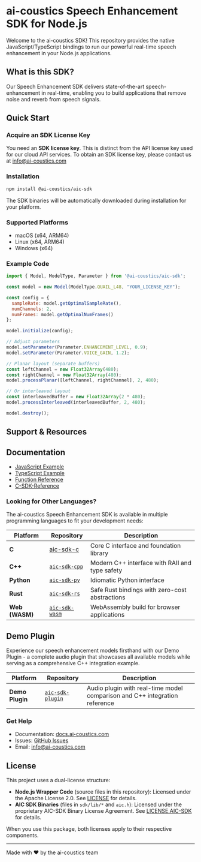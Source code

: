 # ai-coustics Speech Enhancement SDK for Node.js

Welcome to the ai-coustics SDK! This repository provides the native JavaScript/TypeScript bindings to run our powerful real-time speech enhancement in your Node.js applications.

## What is this SDK?

Our Speech Enhancement SDK delivers state-of-the-art speech-enhancement in real-time, enabling you to build applications that remove noise and reverb from speech signals.

## Quick Start

### Acquire an SDK License Key

You need an **SDK license key**. This is distinct from the API license key used for our cloud API services. To obtain an SDK license key, please contact us at [info@ai-coustics.com](mailto:info@ai-coustics.com)

### Installation

```bash
npm install @ai-coustics/aic-sdk
```

The SDK binaries will be automatically downloaded during installation for your platform.

### Supported Platforms

- macOS (x64, ARM64)
- Linux (x64, ARM64)
- Windows (x64)

### Example Code

```javascript
import { Model, ModelType, Parameter } from '@ai-coustics/aic-sdk';

const model = new Model(ModelType.QUAIL_L48, "YOUR_LICENSE_KEY");

const config = {
  sampleRate: model.getOptimalSampleRate(),
  numChannels: 2,
  numFrames: model.getOptimalNumFrames()
};

model.initialize(config);

// Adjust parameters
model.setParameter(Parameter.ENHANCEMENT_LEVEL, 0.9);
model.setParameter(Parameter.VOICE_GAIN, 1.2);

// Planar layout (separate buffers)
const leftChannel = new Float32Array(480);
const rightChannel = new Float32Array(480);
model.processPlanar([leftChannel, rightChannel], 2, 480);

// Or interleaved layout
const interleavedBuffer = new Float32Array(2 * 480);
model.processInterleaved(interleavedBuffer, 2, 480);

model.destroy();
```

## Support & Resources

## Documentation

- [JavaScript Example](examples/example.js)
- [TypeScript Example](examples/example.ts)
- [Function Reference](src/index.ts)
- [C-SDK-Reference](https://github.com/ai-coustics/aic-sdk-c/blob/HEAD/sdk-reference.md)

### Looking for Other Languages?

The ai-coustics Speech Enhancement SDK is available in multiple programming languages to fit your development needs:

| Platform | Repository | Description |
|----------|------------|-------------|
| **C** | [aic-sdk-c](https://github.com/ai-coustics/aic-sdk-c) | Core C interface and foundation library |
| **C++** | [`aic-sdk-cpp`](https://github.com/ai-coustics/aic-sdk-cpp) | Modern C++ interface with RAII and type safety |
| **Python** | [`aic-sdk-py`](https://github.com/ai-coustics/aic-sdk-py) | Idiomatic Python interface |
| **Rust** | [`aic-sdk-rs`](https://github.com/ai-coustics/aic-sdk-rs) | Safe Rust bindings with zero-cost abstractions |
| **Web (WASM)** | [`aic-sdk-wasm`](https://github.com/ai-coustics/aic-sdk-wasm) | WebAssembly build for browser applications |


## Demo Plugin

Experience our speech enhancement models firsthand with our Demo Plugin - a complete audio plugin that showcases all available models while serving as a comprehensive C++ integration example.

| Platform | Repository | Description |
|----------|------------|-------------|
| **Demo Plugin** | [`aic-sdk-plugin`](https://github.com/ai-coustics/aic-sdk-plugin) | Audio plugin with real-time model comparison and C++ integration reference |

### Get Help

- Documentation: [docs.ai-coustics.com](https://docs.ai-coustics.com/)
- Issues: [GitHub Issues](https://github.com/ai-coustics/aic-sdk-node/issues)
- Email: [info@ai-coustics.com](mailto:info@ai-coustics.com)

## License

This project uses a dual-license structure:

- **Node.js Wrapper Code** (source files in this repository): Licensed under the Apache License 2.0. See [LICENSE](LICENSE) for details.
- **AIC SDK Binaries** (files in `sdk/lib/*` and `aic.h`): Licensed under the proprietary AIC-SDK Binary License Agreement. See [LICENSE.AIC-SDK](LICENSE.AIC-SDK) for details.

When you use this package, both licenses apply to their respective components.

---

Made with ❤️ by the ai-coustics team
